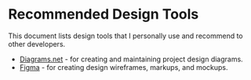 # Recommended Design Tools

This document lists design tools that I personally use and recommend to other developers.

- [Diagrams.net](https://www.diagrams.net/) - for creating and maintaining project design diagrams.
- [Figma](https://www.figma.com/) - for creating design wireframes, markups, and mockups.

